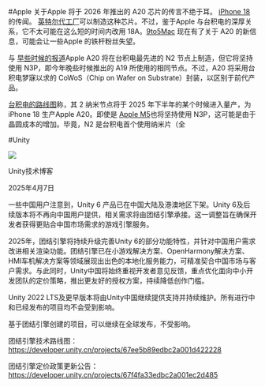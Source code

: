 #Apple
关于Apple 将于 2026 年推出的 A20 芯片的传言不绝于耳。 [iPhone 18](http://www.notebookcheck.net/Google-Pixel-11-and-Pixel-11-Pro-could-beat-Apple-iPhone-18-Pro-to-under-display-face-unlock-technology.909810.0.html)的传闻。 [英特尔代工厂](http://www.notebookcheck.net/iPhone-18-series-Rumor-claims-2026-bound-A20-Pro-chipset-could-be-built-by-Intel.921901.0.html)可以制造这种芯片。不过，鉴于Apple 与台积电的深厚关系，它不太可能在这么短的时间内改用 18A。[9to5Mac](https://www.macrumors.com/2025/03/17/a20-chip-still-3nm-rumor/) 现在有了关于 A20 的新信息，可能会让一些Apple 的铁杆粉丝失望。

与 [早些时候的报道](http://www.notebookcheck.net/Intel-AMD-Apple-Nvidia-and-MediaTek-tipped-to-use-TSMC-s-cutting-edge-2-nm-node-Qualcomm-notably-absent.924561.0.html)Apple A20 将在台积电最先进的 N2 节点上制造，但它将坚持使用 N3P，即今年晚些时候推出的 A19 所使用的相同节点。不过，A20 将采用台积电梦寐以求的 CoWoS（Chip on Wafer on Substrate）封装，以区别于前代产品。

[台积电的路线图](https://www.tsmc.com/english/dedicatedFoundry/technology/logic/l_2nm)称，其 2 纳米节点将于 2025 年下半年的某个时候进入量产，为 iPhone 18 生产Apple A20。即使是 [Apple M5](http://www.notebookcheck.net/Apple-M5-enters-mass-production-on-TSMC-s-N3P-node.956941.0.html)也将坚持使用 N3P，这可能是由于晶圆成本的增加。毕竟，N2 是台积电首个使用纳米片（全

#Unity 

![](https://u3d-connect-cdn-public-prd.cdn.unity.cn/h1/20230228/d3eabfcb-eefb-42fb-b76b-502383889332)

Unity技术博客

2025年4月7日

一些中国用户注意到，Unity 6 产品已在中国大陆及港澳地区下架。Unity 6及后续版本将不再向中国用户提供，相关需求将由团结引擎承接。这一调整旨在确保开发者获得更贴合中国市场需求的游戏引擎服务。

2025年，团结引擎将持续升级完善Unity 6的部分功能特性，并针对中国用户需求改进相关渲染功能。团结引擎已在小游戏解决方案、OpenHarmony解决方案、HMI车机解决方案等领域展现出出色的本地化服务能力，可精准契合中国市场与客户需求。与此同时，Unity中国将始终重视开发者意见反馈，重点优化面向中小开发团队的定价策略，推出更友好的授权方案，持续降低创作门槛。

Unity 2022 LTS及更早版本将由Unity中国继续提供支持并持续维护。所有进行中和已经发布的项目均不会受到影响。

基于团结引擎创建的项目，可以继续在全球发布，不受影响。

团结引擎技术路线图：https://developer.unity.cn/projects/67ee5b89edbc2a001d422228

团结引擎定价政策更新公告：https://developer.unity.cn/projects/67f4fa33edbc2a001ec2d485

